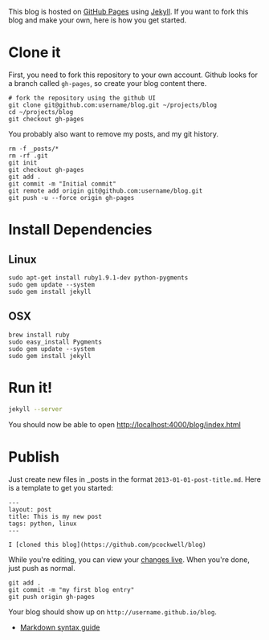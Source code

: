 This blog is hosted on [GitHub Pages](http://pages.github.com/) using [Jekyll](http://jekyllrb.com/). If you want to fork this blog and make your own, here is how you get started.

# Clone it

First, you need to fork this repository to your own account. Github looks for a branch called `gh-pages`, so create your blog content there.

```
# fork the repository using the github UI
git clone git@github.com:username/blog.git ~/projects/blog
cd ~/projects/blog
git checkout gh-pages
```

You probably also want to remove my posts, and my git history.

```
rm -f _posts/*
rm -rf .git
git init
git checkout gh-pages
git add .
git commit -m "Initial commit"
git remote add origin git@github.com:username/blog.git
git push -u --force origin gh-pages
```

# Install Dependencies

## Linux

```
sudo apt-get install ruby1.9.1-dev python-pygments
sudo gem update --system
sudo gem install jekyll
```

## OSX

```
brew install ruby
sudo easy_install Pygments
sudo gem update --system
sudo gem install jekyll
```

# Run it!

```bash
jekyll --server
```

You should now be able to open [http://localhost:4000/blog/index.html](http://localhost:4000/blog/index.html)

# Publish

Just create new files in _posts in the format `2013-01-01-post-title.md`. Here is a template to get you started:

```
---
layout: post
title: This is my new post
tags: python, linux
---

I [cloned this blog](https://github.com/pcockwell/blog)
```

While you're editing, you can view your [changes live](http://localhost:4000/blog/index.html). When you're done, just push as normal.

```
git add .
git commit -m "my first blog entry"
git push origin gh-pages
```

Your blog should show up on `http://username.github.io/blog`.

* [Markdown syntax guide](http://en.wikipedia.org/wiki/Markdown#Syntax_examples)

